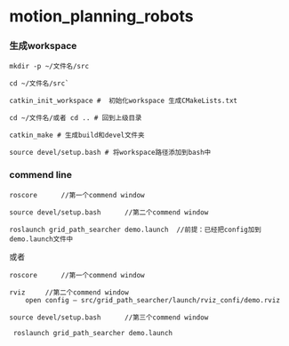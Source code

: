 # motion_planning_robots

### 生成workspace

```shell
mkdir -p ~/文件名/src

cd ~/文件名/src` 

catkin_init_workspace #  初始化workspace 生成CMakeLists.txt

cd ~/文件名/或者 cd .. # 回到上级目录

catkin_make # 生成build和devel文件夹

source devel/setup.bash # 将workspace路径添加到bash中
```

### commend line 

```shell
roscore      //第一个commend window

source devel/setup.bash      //第二个commend window

roslaunch grid_path_searcher demo.launch  //前提：已经把config加到demo.launch文件中

```

或者

```shell
roscore      //第一个commend window

rviz     //第二个commend window
	open config – src/grid_path_searcher/launch/rviz_confi/demo.rviz
	
source devel/setup.bash      //第三个commend window

 roslaunch grid_path_searcher demo.launch
```

